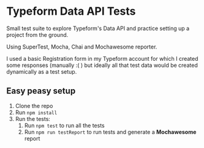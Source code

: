 # Typeform Data API Tests

Small test suite to explore Typeform's Data API and practice setting up a project from the ground.

Using SuperTest, Mocha, Chai and Mochawesome reporter.

I used a basic Registration form in my Typeform account for which I created some responses (manually :( ) but ideally all that test data would be created dynamically as a test setup.

## Easy peasy setup
1. Clone the repo
2. Run `npm install`
3. Run the tests:
    1. Run `npm test` to run all the tests
    2. Run `npm run testReport` to run tests and generate a **Mochawesome** report
